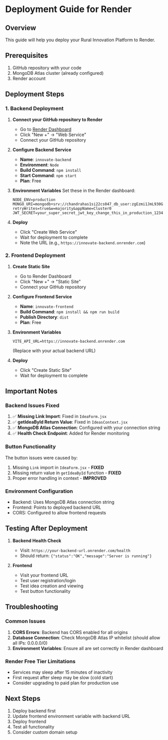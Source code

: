 # Deployment Guide for Render

## Overview
This guide will help you deploy your Rural Innovation Platform to Render.

## Prerequisites
1. GitHub repository with your code
2. MongoDB Atlas cluster (already configured)
3. Render account

## Deployment Steps

### 1. Backend Deployment

1. **Connect your GitHub repository to Render**
   - Go to [Render Dashboard](https://dashboard.render.com)
   - Click "New +" → "Web Service"
   - Connect your GitHub repository

2. **Configure Backend Service**
   - **Name**: `innovate-backend`
   - **Environment**: `Node`
   - **Build Command**: `npm install`
   - **Start Command**: `npm start`
   - **Plan**: Free

3. **Environment Variables**
   Set these in the Render dashboard:
   ```
   NODE_ENV=production
   MONGO_URI=mongodb+srv://chandrahas1si22cs047_db_user:zgEzmi1JmL930GjU@cluster0.abxlwr9.mongodb.net/?retryWrites=true&w=majority&appName=Cluster0
   JWT_SECRET=your_super_secret_jwt_key_change_this_in_production_12345
   ```

4. **Deploy**
   - Click "Create Web Service"
   - Wait for deployment to complete
   - Note the URL (e.g., `https://innovate-backend.onrender.com`)

### 2. Frontend Deployment

1. **Create Static Site**
   - Go to Render Dashboard
   - Click "New +" → "Static Site"
   - Connect your GitHub repository

2. **Configure Frontend Service**
   - **Name**: `innovate-frontend`
   - **Build Command**: `npm install && npm run build`
   - **Publish Directory**: `dist`
   - **Plan**: Free

3. **Environment Variables**
   ```
   VITE_API_URL=https://innovate-backend.onrender.com
   ```
   (Replace with your actual backend URL)

4. **Deploy**
   - Click "Create Static Site"
   - Wait for deployment to complete

## Important Notes

### Backend Issues Fixed
1. ✅ **Missing Link Import**: Fixed in `IdeaForm.jsx`
2. ✅ **getIdeaById Return Value**: Fixed in `IdeasContext.jsx`
3. ✅ **MongoDB Atlas Connection**: Configured with your connection string
4. ✅ **Health Check Endpoint**: Added for Render monitoring

### Button Functionality
The button issues were caused by:
1. Missing `Link` import in `IdeaForm.jsx` - **FIXED**
2. Missing return value in `getIdeaById` function - **FIXED**
3. Proper error handling in context - **IMPROVED**

### Environment Configuration
- Backend: Uses MongoDB Atlas connection string
- Frontend: Points to deployed backend URL
- CORS: Configured to allow frontend requests

## Testing After Deployment

1. **Backend Health Check**
   - Visit: `https://your-backend-url.onrender.com/health`
   - Should return: `{"status":"OK","message":"Server is running"}`

2. **Frontend**
   - Visit your frontend URL
   - Test user registration/login
   - Test idea creation and viewing
   - Test button functionality

## Troubleshooting

### Common Issues
1. **CORS Errors**: Backend has CORS enabled for all origins
2. **Database Connection**: Check MongoDB Atlas IP whitelist (should allow all IPs: 0.0.0.0/0)
3. **Environment Variables**: Ensure all are set correctly in Render dashboard

### Render Free Tier Limitations
- Services may sleep after 15 minutes of inactivity
- First request after sleep may be slow (cold start)
- Consider upgrading to paid plan for production use

## Next Steps
1. Deploy backend first
2. Update frontend environment variable with backend URL
3. Deploy frontend
4. Test all functionality
5. Consider custom domain setup
